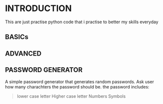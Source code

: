 # INTRODUCTION
This are just practise python code that i practise to better my skills everyday


## BASICs

## ADVANCED

## PASSWORD GENERATOR
A simple password generator that generates random passwords. Ask user how many charachters the password should be.
the password includes:
> lower case letter
> Higher case letter
> Numbers
> Symbols

